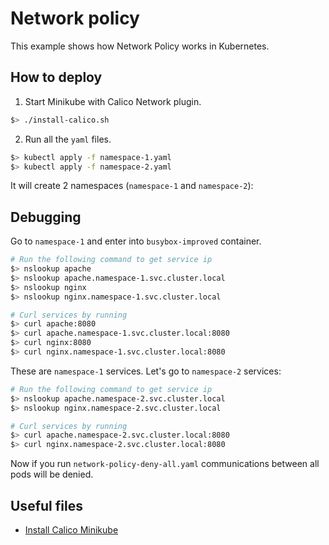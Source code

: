 # Network policy

This example shows how Network Policy works in Kubernetes.

## How to deploy

1. Start Minikube with Calico Network plugin.

```sh
$> ./install-calico.sh
```

2. Run all the `yaml` files.

```sh
$> kubectl apply -f namespace-1.yaml
$> kubectl apply -f namespace-2.yaml
```

It will create 2 namespaces (`namespace-1` and `namespace-2`):

## Debugging

Go to `namespace-1` and enter into `busybox-improved` container.

```sh
# Run the following command to get service ip
$> nslookup apache
$> nslookup apache.namespace-1.svc.cluster.local
$> nslookup nginx
$> nslookup nginx.namespace-1.svc.cluster.local

# Curl services by running
$> curl apache:8080
$> curl apache.namespace-1.svc.cluster.local:8080
$> curl nginx:8080
$> curl nginx.namespace-1.svc.cluster.local:8080
```

These are `namespace-1` services. Let's go to `namespace-2` services:

```sh
# Run the following command to get service ip
$> nslookup apache.namespace-2.svc.cluster.local
$> nslookup nginx.namespace-2.svc.cluster.local

# Curl services by running
$> curl apache.namespace-2.svc.cluster.local:8080
$> curl nginx.namespace-2.svc.cluster.local:8080
```

Now if you run `network-policy-deny-all.yaml` communications between all pods will be denied.

## Useful files
- [Install Calico Minikube](https://projectcalico.docs.tigera.io/getting-started/kubernetes/minikube)